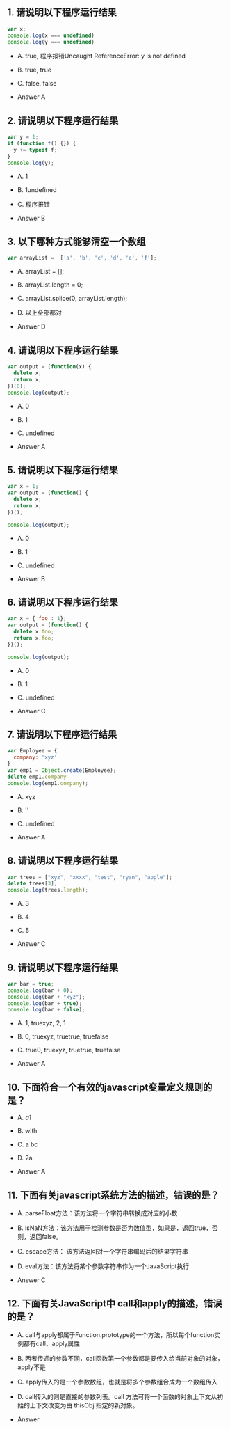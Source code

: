 ## 1. 请说明以下程序运行结果

```javascript
var x; 
console.log(x === undefined)
console.log(y === undefined)
```

- A. true, 程序报错Uncaught ReferenceError: y is not defined
- B. true, true
- C. false, false

- Answer A

## 2. 请说明以下程序运行结果

```javascript
var y = 1;
if (function f() {}) {
  y += typeof f;
}
console.log(y);
```
- A. 1
- B. 1undefined
- C. 程序报错

- Answer B

## 3. 以下哪种方式能够清空一个数组

```javascript
var arrayList =  ['a', 'b', 'c', 'd', 'e', 'f'];
```
- A. arrayList = [];
- B. arrayList.length = 0;
- C. arrayList.splice(0, arrayList.length);
- D. 以上全部都对

- Answer D

## 4. 请说明以下程序运行结果

```javascript
var output = (function(x) {
  delete x;
  return x;
})(0);
console.log(output);
```
- A. 0
- B. 1
- C. undefined

- Answer A

## 5. 请说明以下程序运行结果

```javascript
var x = 1;
var output = (function() {
  delete x;
  return x;
})();

console.log(output);
```
- A. 0
- B. 1
- C. undefined

- Answer B

## 6. 请说明以下程序运行结果

```javascript
var x = { foo : 1};
var output = (function() {
  delete x.foo;
  return x.foo;
})();

console.log(output);
```
- A. 0
- B. 1
- C. undefined

- Answer C


## 7. 请说明以下程序运行结果

```javascript
var Employee = {
  company: 'xyz'
}
var emp1 = Object.create(Employee);
delete emp1.company
console.log(emp1.company);
```
- A. xyz
- B. ''
- C. undefined

- Answer A

## 8. 请说明以下程序运行结果

```javascript
var trees = ["xyz", "xxxx", "test", "ryan", "apple"];
delete trees[3];
console.log(trees.length);
```
- A. 3
- B. 4
- C. 5

- Answer C


## 9. 请说明以下程序运行结果

```javascript
var bar = true;
console.log(bar + 0);   
console.log(bar + "xyz");  
console.log(bar + true);  
console.log(bar + false);
```
- A. 1, truexyz, 2, 1
- B. 0, truexyz, truetrue, truefalse
- C. true0, truexyz, truetrue, truefalse

- Answer A

## 10. 下面符合一个有效的javascript变量定义规则的是？

- A. _$a1$_
- B. with
- C. a bc
- D. 2a

- Answer A

## 11. 下面有关javascript系统方法的描述，错误的是？

- A. parseFloat方法：该方法将一个字符串转换成对应的小数
- B. isNaN方法：该方法用于检测参数是否为数值型，如果是，返回true，否则，返回false。
- C. escape方法： 该方法返回对一个字符串编码后的结果字符串
- D. eval方法：该方法将某个参数字符串作为一个JavaScript执行

- Answer C

## 12. 下面有关JavaScript中 call和apply的描述，错误的是？

- A. call与apply都属于Function.prototype的一个方法，所以每个function实例都有call、apply属性
- B. 两者传递的参数不同，call函数第一个参数都是要传入给当前对象的对象，apply不是
- C. apply传入的是一个参数数组，也就是将多个参数组合成为一个数组传入
- D. call传入的则是直接的参数列表。call 方法可将一个函数的对象上下文从初始的上下文改变为由 thisObj 指定的新对象。

- Answer 
